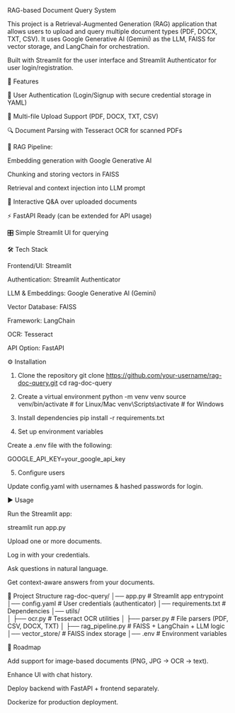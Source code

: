 RAG-based Document Query System

This project is a Retrieval-Augmented Generation (RAG) application that allows users to upload and query multiple document types (PDF, DOCX, TXT, CSV). It uses Google Generative AI (Gemini) as the LLM, FAISS for vector storage, and LangChain for orchestration.

Built with Streamlit for the user interface and Streamlit Authenticator for user login/registration.

🚀 Features

🔑 User Authentication (Login/Signup with secure credential storage in YAML)

📂 Multi-file Upload Support (PDF, DOCX, TXT, CSV)

🔍 Document Parsing with Tesseract OCR for scanned PDFs

🧠 RAG Pipeline:

Embedding generation with Google Generative AI

Chunking and storing vectors in FAISS

Retrieval and context injection into LLM prompt

💬 Interactive Q&A over uploaded documents

⚡ FastAPI Ready (can be extended for API usage)

🎛️ Simple Streamlit UI for querying

🛠️ Tech Stack

Frontend/UI: Streamlit

Authentication: Streamlit Authenticator

LLM & Embeddings: Google Generative AI (Gemini)

Vector Database: FAISS

Framework: LangChain

OCR: Tesseract

API Option: FastAPI

⚙️ Installation
1. Clone the repository
git clone https://github.com/your-username/rag-doc-query.git
cd rag-doc-query

2. Create a virtual environment
python -m venv venv
source venv/bin/activate  # for Linux/Mac
venv\Scripts\activate     # for Windows

3. Install dependencies
pip install -r requirements.txt

4. Set up environment variables

Create a .env file with the following:

GOOGLE_API_KEY=your_google_api_key

5. Configure users

Update config.yaml with usernames & hashed passwords for login.

▶️ Usage

Run the Streamlit app:

streamlit run app.py


Upload one or more documents.

Log in with your credentials.

Ask questions in natural language.

Get context-aware answers from your documents.

📂 Project Structure
rag-doc-query/
│── app.py                # Streamlit app entrypoint
│── config.yaml           # User credentials (authenticator)
│── requirements.txt      # Dependencies
│── utils/                
│   ├── ocr.py            # Tesseract OCR utilities
│   ├── parser.py         # File parsers (PDF, CSV, DOCX, TXT)
│   ├── rag_pipeline.py   # FAISS + LangChain + LLM logic
│── vector_store/         # FAISS index storage
│── .env                  # Environment variables

📌 Roadmap

 Add support for image-based documents (PNG, JPG → OCR → text).

 Enhance UI with chat history.

 Deploy backend with FastAPI + frontend separately.

 Dockerize for production deployment.
